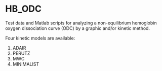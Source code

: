 # HB_ODC
Test data and Matlab scripts for analyzing a non-equilibrium hemoglobin oxygen dissociation curve (ODC) 
by a graphic and/or kinetic method.

Four kinetic models are available:
1. ADAIR
2. PERUTZ
3. MWC
4. MINIMALIST
